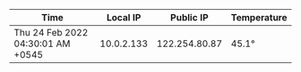 | Time     | Local IP | Public IP | Temperature |
| ----------- | ----------- | ----------- | ----------- |
| Thu 24 Feb 2022 04:30:01 AM +0545      | 10.0.2.133     | 122.254.80.87  | 45.1° |
